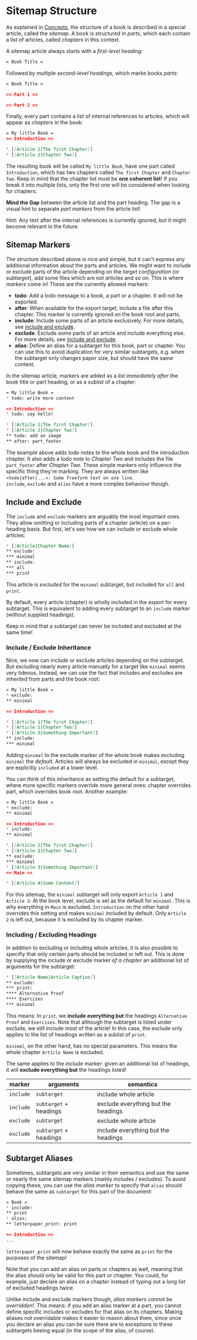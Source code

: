 Sitemap Structure
=================

As explained in [Concepts](./concepts.md), the structure of a book is described in a special article, called the *sitemap*. A book is structured in *parts*, which each contain a list of articles, called *chapters* in this context.

A sitemap article always starts with a *first-level heading*:
```markdown
= Book Title =
```
Followed by multiple *second-level headings*, which marke books *parts*:
```markdown
= Book Title =

== Part 1 ==

== Part 2 ==
```
Finally, every part contains a list of internal references to articles, which will appear as *chapters* in the book:
```markdown
= My little Book =
== Introduction ==

* [[Article 1|The first Chapter]]
* [[Article 2|Chapter Two]]
```
The resulting book will be called `My little Book`, have one part called `Introduction`, which has two chapters called `The first Chapter` and `Chapter Two`. Keep in mind that the chapter list must be **one coherent list**! If you break it into multiple lists, only the first one will be considered when looking for chapters.

**Mind the Gap** between the article list and the part heading. The gap is a visual hint to separate *part markers* from the article list!

*Hint:* Any text after the internal references is currently ignored, but it might become relevant in the future.

Sitemap Markers
---------------

The structure described above is nice and simple, but it can't express any additional information about the parts and articles. We might want to include or exclude parts of the article depending on the *target configuration* (or *subtarget*), add some files which are not articles and so on. This is where *markers* come in! These are the currently allowed markers:

* __todo__: Add a todo message to a book, a part or a chapter. It will not be exported.
* __after__: When available for the export target, include a file after this chapter. This marker is currently ignored on the book root and parts.
* __include__: Include some parts of an article exclusively. For more details, see [include and exclude](#include-and-exclude).
* __exclude__: Exclude some parts of an article and include everything else. For more details, see [include and exclude](#include-and-exclude).
* __alias__: Define an alias for a subtarget for this book, part or chapter. You can use this to avoid duplication for very similar subtargets, e.g. when the subtarget only changes paper size, but should have the same content.

In the sitemap article, markers are added as a *list immediately after* the book title or part heading, or as a *sublist* of a chapter:
```markdown
= My little Book =
* todo: write more content

== Introduction ==
* todo: say hello! 

* [[Article 1|The first Chapter]]
* [[Article 2|Chapter Two]]
** todo: add an image
** after: part_footer
```
The example above adds todo notes to the whole book and the introduction chapter. It also adds a todo note to *Chapter Two* and includes the file `part_footer` after *Chapter Two*.
These simple markers only influence the specific thing they're marking. They are always written like `<todo|after|...>: Some freeform text on one line`.\
`include`, `exclude` and `alias` have a more complex behaviour though.

Include and Exclude
-------------------

The `include` and `exclude` markers are arguably the most important ones. They allow omitting or including parts of a chapter (article) on a per-heading basis. But first, let's see how we can include or exclude whole articles:
```markdown
* [[Article|Chapter Name]]
** exclude:
*** minimal
** include:
*** all
*** print
```
This article is *excluded* for the `minimal` subtarget, but included for `all` and `print`. 

By default, every article (chapter) is wholly included in the export for every subtarget. This is equivalent to adding every subtarget to an `include` marker (without supplied headings).

Keep in mind that a subtarget can never be included and excluded at the same time!

### Include / Exclude Inheritance

Nice, we now can include or exclude articles depending on the subtarget. But excluding nearly every article manually for a target like `minimal` seems very tideous. Instead, we can use the fact that includes and excludes are *inherited* from parts and the book root:
```markdown
= My little Book =
* exclude:
** minimal

== Introduction ==

* [[Article 1|The first Chapter]]
* [[Article 2|Chapter Two]]
* [[Article 3|Something Important]]
** include:
*** minimal
```
Adding `minimal` to the exclude marker of the whole book makes excluding `minimal` the *default*. Articles will always be excluded in `minimal`, except they are explicitly `included` at a lower level.

You can think of this inheritance as setting the default for a subtarget, where more specific markers override more general ones: chapter overrides part, which overrides book root. Another example:
```markdown
= My little Book =
* exclude:
** minimal

== Introduction ==
* include:
** minimal

* [[Article 1|The first Chapter]]
* [[Article 2|Chapter Two]]
** exclude:
*** minimal
* [[Article 3|Something Important]]
== Main ==

* [[Article 4|Some Content]]
```
For this sitemap, the `minimal` subtarget will only export `Article 1` and `Article 3`: At the book level, exclude is set as the default for `minimal`. This is why everything in `Main` is excluded. `Introduction` on the other hand overrides this setting and makes `minimal` included by default. Only `Article 2` is left out, because it is excluded by its chapter marker.

### Including / Excluding Headings

In addition to excluding or including whole articles, it is also possible to specifiy that only certain parts should be included or left out. This is done by supplying the include or exclude marker *of a chapter* an additional list of arguments for the subtarget:
```markdown
* [[Article Name|Article Caption]]
** exclude:
*** print:
**** Alternative Proof
**** Exercises
*** minimal
```
This means: In `print`, we __include everything but__ the headings `Alternative Proof` and `Exercises`. Note that although the subtarget is listed under exclude, we still include most of the article! In this case, the exclude only applies to the list of headings written as a sublist of `print`.

`minimal`, on the other hand, has no special parameters. This means the whole chapter `Article Name` is excluded.

The same applies to the include marker: given an additional list of headings, it will __exclude everything but__ the headings listed!

| marker | arguments | semantics |
|--------|-----------|-----------|
| `include` | `subtarget` | include whole article |
| `include` | `subtarget` + headings | exclude everything but the headings |
| `exclude` | `subtarget` | exclude whole article |
| `exclude` | `subtarget` + headings | include everything but the headings |

Subtarget Aliases
-----------------

Sometimes, subtargets are very similar in their semantics and use the same or nearly the same sitemap markers (mainly includes / excludes). To avoid copying these, you can use the *alias marker* to specify that `alias` should behave the same as `subtarget` for this part of the document:
```markdown
= Book =
* include:
** print
* alias:
** letterpaper_print: print

== Introduction ==
...
```
`letterpaper_print` will now behave exactly the same as `print` for the purposes of the sitemap! 

Note that you can add an alias on parts or chapters as well, meaning that the alias should only be valid for this part or chapter. You could, for example, just declare an alias on a chapter instead of typing out a long list of excluded headings twice. 

Unlike include and exclude markers though, *alias markers cannot be overridden!*. This means: if you add an alias marker at a part, you cannot define specific includes or excludes for that alias on its chapters. Making aliases not overridable makes it easier to reason about them, since once you declare an alias you can be sure there are to exceptions to these subtargets beeing equal (in the scope of the alias, of course).
